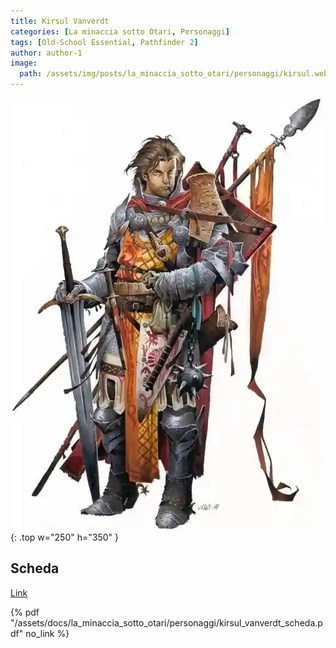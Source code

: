 ```yaml
---
title: Kirsul Vanverdt
categories: [La minaccia sotto Otari, Personaggi]
tags: [Old-School Essential, Pathfinder 2]
author: author-1
image:
  path: /assets/img/posts/la_minaccia_sotto_otari/personaggi/kirsul.webp
---
```


![Desktop View](/assets/img/posts/la_minaccia_sotto_otari/personaggi/kirsul.webp){: .top w="250" h="350" }


## Scheda

<a href="/assets/docs/la_minaccia_sotto_otari/personaggi/kirsul_vanverdt_scheda.pdf" target="_blank">Link</a>

{% pdf "/assets/docs/la_minaccia_sotto_otari/personaggi/kirsul_vanverdt_scheda.pdf" no_link %}
